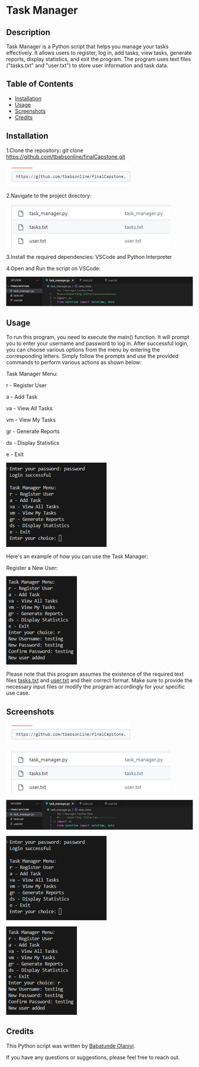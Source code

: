 
#  Task Manager

## Description
Task Manager is a Python script that helps you manage your tasks effectively. It allows users to register, log in, add tasks, view tasks, generate reports, display statistics, and exit the program. The program uses text files ("tasks.txt" and "user.txt") to store user information and task data.


## Table of Contents
- [Installation](#installation)
- [Usage](#usage)
- [Screenshots](#screenshots)
- [Credits](#credits)
## Installation

1.Clone the repository: git clone https://github.com/tbabsonline/finalCapstone.git

![ Repository Screenshot](https://github.com/tbabsonline/finalCapstone/blob/master/screenshots/screenshot1.png)

2.Navigate to the project directory:

![Project Directory Files Screenshot](https://github.com/tbabsonline/finalCapstone/blob/master/screenshots/screenshot2.png)

3.Install the required dependencies: VSCode and Python Interpreter

4.Open and Run the script on VSCode:

![Directory Files on VSCode Screenshot](https://github.com/tbabsonline/finalCapstone/blob/master/screenshots/screenshot3.png)

## Usage
To run this program, you need to execute the main() function. It will prompt you to enter your username and password to log in. After successful login, you can choose various options from the menu by entering the corresponding letters. Simply follow the prompts and use the provided commands to perform various actions as shown below:

Task Manager Menu:

r - Register User

a - Add Task

va - View All Tasks

vm - View My Tasks

gr - Generate Reports

ds - Display Statistics

e - Exit

![Task Manager Menu Screenshot](https://github.com/tbabsonline/finalCapstone/blob/master/screenshots/screenshot4.png)

Here's an example of how you can use the Task Manager:

Register a New User:

![Register a New User Screenshot](https://github.com/tbabsonline/finalCapstone/blob/master/screenshots/screenshot5.png)

Please note that this program assumes the existence of the required text files [tasks.txt](https://github.com/tbabsonline/finalCapstone/blob/master/tasks.txt) and [user.txt](https://github.com/tbabsonline/finalCapstone/blob/master/user.txt) and their correct format. Make sure to provide the necessary input files or modify the program accordingly for your specific use case.
## Screenshots

![ Repository Screenshot](https://github.com/tbabsonline/finalCapstone/blob/master/screenshots/screenshot1.png)

![Project Directory Files Screenshot](https://github.com/tbabsonline/finalCapstone/blob/master/screenshots/screenshot2.png)

![Directory Files on VSCode Screenshot](https://github.com/tbabsonline/finalCapstone/blob/master/screenshots/screenshot3.png)

![Task Manager Menu Screenshot](https://github.com/tbabsonline/finalCapstone/blob/master/screenshots/screenshot4.png)

![Register a New User Screenshot](https://github.com/tbabsonline/finalCapstone/blob/master/screenshots/screenshot5.png)


## Credits
This Python script was written by [Babatunde Olaniyi](https://github.com/tbabsonline).

If you have any questions or suggestions, please feel free to reach out.
